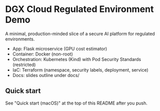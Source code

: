 # DGX Cloud Regulated Environment Demo
A minimal, production-minded slice of a secure AI platform for regulated environments.
- App: Flask microservice (GPU cost estimator)
- Container: Docker (non-root)
- Orchestration: Kubernetes (Kind) with Pod Security Standards (restricted)
- IaC: Terraform (namespace, security labels, deployment, service)
- Docs: slides outline under docs/

## Quick start
See "Quick start (macOS)" at the top of this README after you push.
